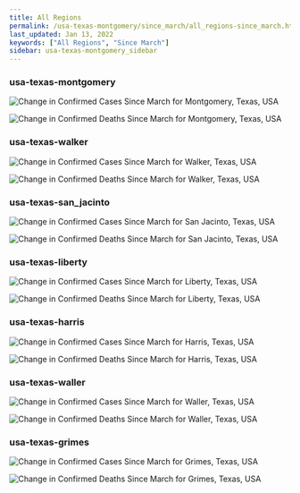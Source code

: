 ```yaml
---
title: All Regions
permalink: /usa-texas-montgomery/since_march/all_regions-since_march.html
last_updated: Jan 13, 2022
keywords: ["All Regions", "Since March"]
sidebar: usa-texas-montgomery_sidebar
---
```


<h3>usa-texas-montgomery</h3>

![Change in Confirmed Cases Since March for Montgomery, Texas, USA](/covid_tracker/images/graphs/usa-texas-montgomery-delta_confirmed-since_march_graph.png)

![Change in Confirmed Deaths Since March for Montgomery, Texas, USA](/covid_tracker/images/graphs/usa-texas-montgomery-delta_deaths-since_march_graph.png)

<h3>usa-texas-walker</h3>

![Change in Confirmed Cases Since March for Walker, Texas, USA](/covid_tracker/images/graphs/usa-texas-walker-delta_confirmed-since_march_graph.png)

![Change in Confirmed Deaths Since March for Walker, Texas, USA](/covid_tracker/images/graphs/usa-texas-walker-delta_deaths-since_march_graph.png)

<h3>usa-texas-san_jacinto</h3>

![Change in Confirmed Cases Since March for San Jacinto, Texas, USA](/covid_tracker/images/graphs/usa-texas-san_jacinto-delta_confirmed-since_march_graph.png)

![Change in Confirmed Deaths Since March for San Jacinto, Texas, USA](/covid_tracker/images/graphs/usa-texas-san_jacinto-delta_deaths-since_march_graph.png)

<h3>usa-texas-liberty</h3>

![Change in Confirmed Cases Since March for Liberty, Texas, USA](/covid_tracker/images/graphs/usa-texas-liberty-delta_confirmed-since_march_graph.png)

![Change in Confirmed Deaths Since March for Liberty, Texas, USA](/covid_tracker/images/graphs/usa-texas-liberty-delta_deaths-since_march_graph.png)

<h3>usa-texas-harris</h3>

![Change in Confirmed Cases Since March for Harris, Texas, USA](/covid_tracker/images/graphs/usa-texas-harris-delta_confirmed-since_march_graph.png)

![Change in Confirmed Deaths Since March for Harris, Texas, USA](/covid_tracker/images/graphs/usa-texas-harris-delta_deaths-since_march_graph.png)

<h3>usa-texas-waller</h3>

![Change in Confirmed Cases Since March for Waller, Texas, USA](/covid_tracker/images/graphs/usa-texas-waller-delta_confirmed-since_march_graph.png)

![Change in Confirmed Deaths Since March for Waller, Texas, USA](/covid_tracker/images/graphs/usa-texas-waller-delta_deaths-since_march_graph.png)

<h3>usa-texas-grimes</h3>

![Change in Confirmed Cases Since March for Grimes, Texas, USA](/covid_tracker/images/graphs/usa-texas-grimes-delta_confirmed-since_march_graph.png)

![Change in Confirmed Deaths Since March for Grimes, Texas, USA](/covid_tracker/images/graphs/usa-texas-grimes-delta_deaths-since_march_graph.png)
